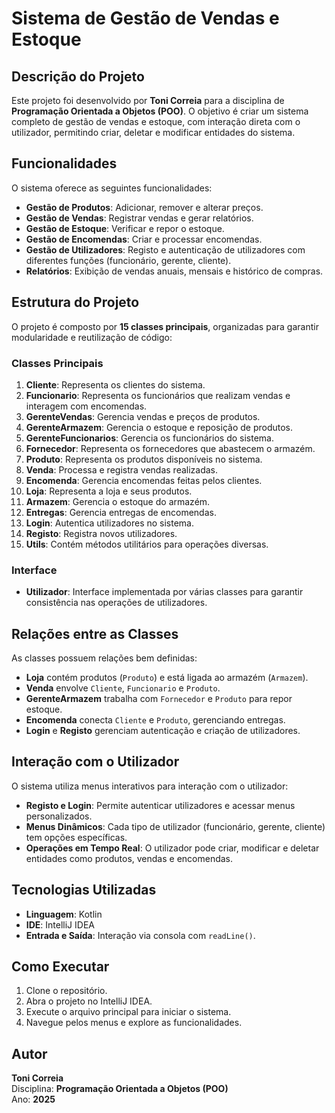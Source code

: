 # Sistema de Gestão de Vendas e Estoque

## Descrição do Projeto
Este projeto foi desenvolvido por **Toni Correia** para a disciplina de **Programação Orientada a Objetos (POO)**. O objetivo é criar um sistema completo de gestão de vendas e estoque, com interação direta com o utilizador, permitindo criar, deletar e modificar entidades do sistema.

## Funcionalidades
O sistema oferece as seguintes funcionalidades:
- **Gestão de Produtos**: Adicionar, remover e alterar preços.
- **Gestão de Vendas**: Registrar vendas e gerar relatórios.
- **Gestão de Estoque**: Verificar e repor o estoque.
- **Gestão de Encomendas**: Criar e processar encomendas.
- **Gestão de Utilizadores**: Registo e autenticação de utilizadores com diferentes funções (funcionário, gerente, cliente).
- **Relatórios**: Exibição de vendas anuais, mensais e histórico de compras.

## Estrutura do Projeto
O projeto é composto por **15 classes principais**, organizadas para garantir modularidade e reutilização de código:

### Classes Principais
1. **Cliente**: Representa os clientes do sistema.
2. **Funcionario**: Representa os funcionários que realizam vendas e interagem com encomendas.
3. **GerenteVendas**: Gerencia vendas e preços de produtos.
4. **GerenteArmazem**: Gerencia o estoque e reposição de produtos.
5. **GerenteFuncionarios**: Gerencia os funcionários do sistema.
6. **Fornecedor**: Representa os fornecedores que abastecem o armazém.
7. **Produto**: Representa os produtos disponíveis no sistema.
8. **Venda**: Processa e registra vendas realizadas.
9. **Encomenda**: Gerencia encomendas feitas pelos clientes.
10. **Loja**: Representa a loja e seus produtos.
11. **Armazem**: Gerencia o estoque do armazém.
12. **Entregas**: Gerencia entregas de encomendas.
13. **Login**: Autentica utilizadores no sistema.
14. **Registo**: Registra novos utilizadores.
15. **Utils**: Contém métodos utilitários para operações diversas.

### Interface
- **Utilizador**: Interface implementada por várias classes para garantir consistência nas operações de utilizadores.

## Relações entre as Classes
As classes possuem relações bem definidas:
- **Loja** contém produtos (`Produto`) e está ligada ao armazém (`Armazem`).
- **Venda** envolve `Cliente`, `Funcionario` e `Produto`.
- **GerenteArmazem** trabalha com `Fornecedor` e `Produto` para repor estoque.
- **Encomenda** conecta `Cliente` e `Produto`, gerenciando entregas.
- **Login** e **Registo** gerenciam autenticação e criação de utilizadores.

## Interação com o Utilizador
O sistema utiliza menus interativos para interação com o utilizador:
- **Registo e Login**: Permite autenticar utilizadores e acessar menus personalizados.
- **Menus Dinâmicos**: Cada tipo de utilizador (funcionário, gerente, cliente) tem opções específicas.
- **Operações em Tempo Real**: O utilizador pode criar, modificar e deletar entidades como produtos, vendas e encomendas.

## Tecnologias Utilizadas
- **Linguagem**: Kotlin
- **IDE**: IntelliJ IDEA
- **Entrada e Saída**: Interação via consola com `readLine()`.

## Como Executar
1. Clone o repositório.
2. Abra o projeto no IntelliJ IDEA.
3. Execute o arquivo principal para iniciar o sistema.
4. Navegue pelos menus e explore as funcionalidades.

## Autor
**Toni Correia**  
Disciplina: **Programação Orientada a Objetos (POO)**  
Ano: **2025**
